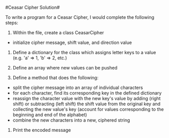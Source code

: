 #Ceasar Cipher Solution#

To write a program for a Ceasar Cipher, I would complete the following steps:

1. Within the file, create a class CeasarCipher
- initialize cipher message, shift value, and direction value

1. Define a dictionary for the class which assigns letter keys to a value
(e.g. 'a' => 1, 'b' => 2, etc.)

1. Define an array where new values can be pushed

1. Define a method that does the following:
  - split the cipher message into an array of individual characters
  - for each character, find its corresponding key in the defined dictionary
  - reassign the character value with the new key's value by adding (right shift) or subtracting (left shift) the shift value from the original key and collecting the new value's key (account for values corresponding to the beginning and end of the alphabet)
  - combine the new characters into a new, ciphered string

1. Print the encoded message
